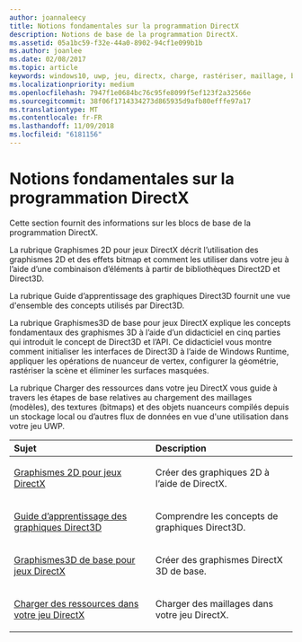 ```yaml
---
author: joannaleecy
title: Notions fondamentales sur la programmation DirectX
description: Notions de base de la programmation DirectX.
ms.assetid: 05a1bc59-f32e-44a0-8902-94cf1e099b1b
ms.author: joanlee
ms.date: 02/08/2017
ms.topic: article
keywords: windows10, uwp, jeu, directx, charge, rastériser, maillage, bitmap, 2D, 3D
ms.localizationpriority: medium
ms.openlocfilehash: 7947f1e0684bc76c95fe8099f5ef123f2a32566e
ms.sourcegitcommit: 38f06f1714334273d865935d9afb80efffe97a17
ms.translationtype: MT
ms.contentlocale: fr-FR
ms.lasthandoff: 11/09/2018
ms.locfileid: "6181156"
---
```

# <a name="fundamentals-of-directx-programming"></a>Notions fondamentales sur la programmation DirectX

Cette section fournit des informations sur les blocs de base de la programmation DirectX.

La rubrique Graphismes 2D pour jeux DirectX décrit l’utilisation des graphismes 2D et des effets bitmap et comment les utiliser dans votre jeu à l’aide d’une combinaison d’éléments à partir de bibliothèques Direct2D et Direct3D.

La rubrique Guide d’apprentissage des graphiques Direct3D fournit une vue d'ensemble des concepts utilisés par Direct3D.

La rubrique Graphismes3D de base pour jeux DirectX explique les concepts fondamentaux des graphismes 3D à l’aide d’un didacticiel en cinq parties qui introduit le concept de Direct3D et l’API. Ce didacticiel vous montre comment initialiser les interfaces de Direct3D à l’aide de Windows Runtime, appliquer les opérations de nuanceur de vertex, configurer la géométrie, rastériser la scène et éliminer les surfaces masquées.

La rubrique Charger des ressources dans votre jeu DirectX vous guide à travers les étapes de base relatives au chargement des maillages (modèles), des textures (bitmaps) et des objets nuanceurs compilés depuis un stockage local ou d’autres flux de données en vue d'une utilisation dans votre jeu UWP.

<table>
<colgroup>
<col width="50%" />
<col width="50%" />
</colgroup>
<thead>
<tr class="header">
<th align="left">Sujet</th>
<th align="left">Description</th>
</tr>
</thead>
<tbody>
<tr class="odd">
<td align="left"><p><a href="working-with-2d-graphics-in-your-directx-game.md">Graphismes 2D pour jeux DirectX</a></p></td>
<td align="left"><p>Créer des graphiques 2D à l’aide de DirectX.</p></td>
</tr>
<tr class="even">
<td align="left"><p><a href="https://msdn.microsoft.com/windows/uwp/graphics-concepts/index">Guide d’apprentissage des graphiques Direct3D</a></p></td>
<td align="left"><p>Comprendre les concepts de graphiques Direct3D.</p></td>
</tr>
<tr class="odd">
<td align="left"><p><a href="an-introduction-to-3d-graphics-with-directx.md">Graphismes3D de base pour jeux DirectX</a></p></td>
<td align="left"><p>Créer des graphismes DirectX 3D de base.</p></td>
</tr>
<tr class="even">
<td align="left"><p><a href="load-a-game-asset.md">Charger des ressources dans votre jeu DirectX</a></p></td>
<td align="left"><p>Charger des maillages dans votre jeu DirectX.</p></td>
</tr>
</tbody>
</table>
